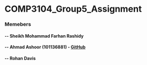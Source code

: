 # COMP3104_Group5_Assignment
### Memebers
#### -- Sheikh Mohammad Farhan Rashidy
#### -- Ahmad Ashoor (101136881) - [GitHub](https://github.com/Ahmad3663)
#### -- Rohan Davis
